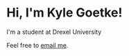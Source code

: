 # Hi, I'm Kyle Goetke!

I'm a student at Drexel University

Feel free to [email me](mailto:kylegoetke@protonmail.com?subject=Hi%20Kyle).
